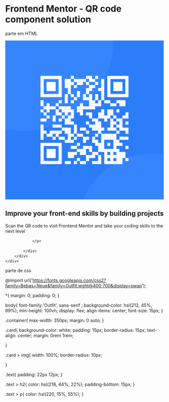 # Frontend Mentor - QR code component solution
parte em HTML
<!DOCTYPE html>
<html lang="en">
<head>
  <meta charset="UTF-8">
  <meta name="viewport" content="width=device-width, initial-scale=1.0"> <!-- displays site properly based on user's device -->

  <link rel="icon" type="image/png" sizes="32x32" href="./images/favicon-32x32.png">
  <link rel="stylesheet" href="style.css">
  
  <title>Frontend Mentor | QR code component</title>
 
</head>
<body>
    <div class="container">
        <div class="card"> 
            <img src="images/image-qr-code.png" alt="QR code">
            <div class="text">
                <h2> Improve your front-end skills by building projects</h2>
                <p>Scan the QR code to visit Frontend Mentor and take your coding skills to the next level

                </p>

            </div>
        </div>
    </div>



</body>
</html>


parte de css


@import url('https://fonts.googleapis.com/css2?family=Bebas+Neue&family=Outfit:wght@400;700&display=swap');

*{
    margin: 0;
    padding: 0;
}

body{
    font-family:'Outfit', sans-serif ;
    background-color: hsl(212, 45%, 89%);
    min-height: 100vh;
    display: flex;
    align-items: center;
    font-size: 15px;
}

.container{
    max-width: 350px;
    margin: 0 auto;
}

.card{
    background-color: white;
    padding: 15px;
    border-radius: 15px;
    text-align: center;
    margin: 0rem 1rem;


}

.card > img{
    width: 100%;
    border-radius: 10px;

}

.text{
    padding: 22px 12px;
}

.text > h2{
    color: hsl(218, 44%, 22%);
    padding-bottom: 15px;
}

.text > p{
    color: hsl(220, 15%, 55%);
}